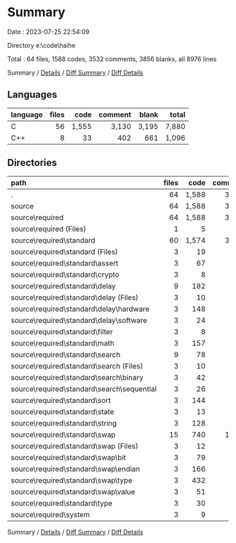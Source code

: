 # Summary

Date : 2023-07-25 22:54:09

Directory e:\\code\\haihe

Total : 64 files,  1588 codes, 3532 comments, 3856 blanks, all 8976 lines

Summary / [Details](details.md) / [Diff Summary](diff.md) / [Diff Details](diff-details.md)

## Languages
| language | files | code | comment | blank | total |
| :--- | ---: | ---: | ---: | ---: | ---: |
| C | 56 | 1,555 | 3,130 | 3,195 | 7,880 |
| C++ | 8 | 33 | 402 | 661 | 1,096 |

## Directories
| path | files | code | comment | blank | total |
| :--- | ---: | ---: | ---: | ---: | ---: |
| . | 64 | 1,588 | 3,532 | 3,856 | 8,976 |
| source | 64 | 1,588 | 3,532 | 3,856 | 8,976 |
| source\\required | 64 | 1,588 | 3,532 | 3,856 | 8,976 |
| source\\required (Files) | 1 | 5 | 24 | 3 | 32 |
| source\\required\\standard | 60 | 1,574 | 3,394 | 3,687 | 8,655 |
| source\\required\\standard (Files) | 3 | 19 | 114 | 166 | 299 |
| source\\required\\standard\\assert | 3 | 67 | 180 | 176 | 423 |
| source\\required\\standard\\crypto | 3 | 8 | 114 | 167 | 289 |
| source\\required\\standard\\delay | 9 | 182 | 554 | 554 | 1,290 |
| source\\required\\standard\\delay (Files) | 3 | 10 | 114 | 165 | 289 |
| source\\required\\standard\\delay\\hardware | 3 | 148 | 318 | 219 | 685 |
| source\\required\\standard\\delay\\software | 3 | 24 | 122 | 170 | 316 |
| source\\required\\standard\\filter | 3 | 8 | 114 | 167 | 289 |
| source\\required\\standard\\math | 3 | 157 | 204 | 184 | 545 |
| source\\required\\standard\\search | 9 | 78 | 406 | 505 | 989 |
| source\\required\\standard\\search (Files) | 3 | 10 | 114 | 166 | 290 |
| source\\required\\standard\\search\\binary | 3 | 42 | 146 | 171 | 359 |
| source\\required\\standard\\search\\sequential | 3 | 26 | 146 | 168 | 340 |
| source\\required\\standard\\sort | 3 | 144 | 202 | 197 | 543 |
| source\\required\\standard\\state | 3 | 13 | 118 | 166 | 297 |
| source\\required\\standard\\string | 3 | 128 | 256 | 200 | 584 |
| source\\required\\standard\\swap | 15 | 740 | 1,014 | 1,042 | 2,796 |
| source\\required\\standard\\swap (Files) | 3 | 12 | 114 | 166 | 292 |
| source\\required\\standard\\swap\\bit | 3 | 79 | 180 | 183 | 442 |
| source\\required\\standard\\swap\\endian | 3 | 166 | 204 | 205 | 575 |
| source\\required\\standard\\swap\\type | 3 | 432 | 354 | 308 | 1,094 |
| source\\required\\standard\\swap\\value | 3 | 51 | 162 | 180 | 393 |
| source\\required\\standard\\type | 3 | 30 | 118 | 163 | 311 |
| source\\required\\system | 3 | 9 | 114 | 166 | 289 |

Summary / [Details](details.md) / [Diff Summary](diff.md) / [Diff Details](diff-details.md)